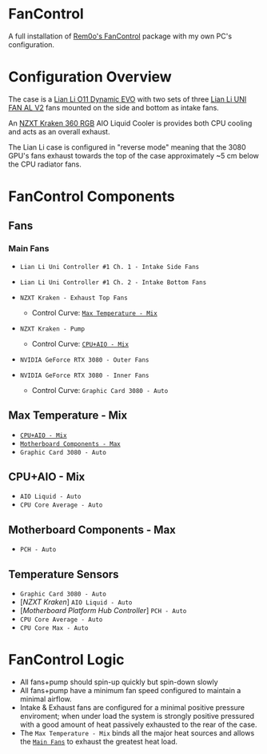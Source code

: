 # FanControl
A full installation of [Rem0o's FanControl](https://github.com/Rem0o/FanControl.Releases) package with my own PC's configuration.


# Configuration Overview

The case is a [Lian Li O11 Dynamic EVO](https://lian-li.com/product/o11-dynamic-evo/) with two sets of three [Lian Li UNI FAN AL V2](https://lian-li.com/product/uni-fan-al-v2/) fans mounted on the side and bottom as intake fans.

An [NZXT Kraken 360 RGB](https://nzxt.com/en-GB/product/kraken-360-rgb) AIO Liquid Cooler is provides both CPU cooling and acts as an overall exhaust.

The Lian Li case is configured in "reverse mode" meaning that the 3080 GPU's fans exhaust towards the top of the case approximately ~5 cm below the CPU radiator fans.


# FanControl Components
## Fans

### Main Fans
* ```Lian Li Uni Controller #1 Ch. 1 - Intake Side Fans```
* ```Lian Li Uni Controller #1 Ch. 2 - Intake Bottom Fans```
* ```NZXT Kraken - Exhaust Top Fans```
	* Control Curve: [```Max Temperature - Mix```](#max-temperature---mix)

* ```NZXT Kraken - Pump```
  * Control Curve: [```CPU+AIO - Mix```](#cpuaio---mix)

* ```NVIDIA GeForce RTX 3080 - Outer Fans```
* ```NVIDIA GeForce RTX 3080 - Inner Fans```
  * Control Curve: ```Graphic Card 3080 - Auto```


## Max Temperature - Mix

* [```CPU+AIO - Mix```](#cpuaio---mix)
* [```Motherboard Components - Max```](#motherboard-components---max)
* ```Graphic Card 3080 - Auto```


## CPU+AIO - Mix

* ```AIO Liquid - Auto```
* ```CPU Core Average - Auto```


## Motherboard Components - Max

* ```PCH - Auto```


## Temperature Sensors

* ```Graphic Card 3080 - Auto```
* [_NZXT Kraken_] ```AIO Liquid - Auto```
* [_Motherboard Platform Hub Controller_] ```PCH - Auto```
* ```CPU Core Average - Auto```
* ```CPU Core Max - Auto```


# FanControl Logic
* All fans+pump should spin-up quickly but spin-down slowly
* All fans+pump have a minimum fan speed configured to maintain a minimal airflow.
* Intake & Exhaust fans are configured for a minimal positive pressure enviroment; when under load the system is strongly positive pressured with a good amount of heat passively exhausted to the rear of the case.
* The ```Max Temperature - Mix``` binds all the major heat sources and allows the [```Main Fans```](#main-fans) to exhaust the greatest heat load.
